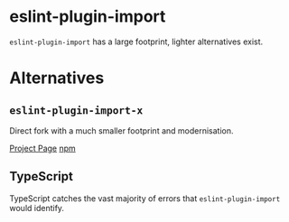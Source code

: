 # eslint-plugin-import

`eslint-plugin-import` has a large footprint, lighter alternatives exist.

# Alternatives

## `eslint-plugin-import-x`

Direct fork with a much smaller footprint and modernisation.

[Project Page](https://github.com/un-ts/eslint-plugin-import-x)
[npm](https://www.npmjs.com/package/eslint-plugin-import-x)

## TypeScript

TypeScript catches the vast majority of errors that `eslint-plugin-import` would identify.

